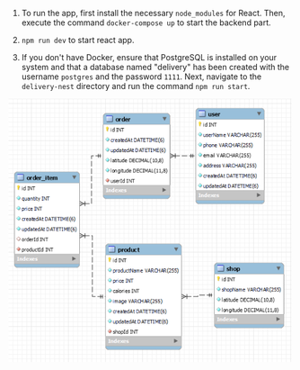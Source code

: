 
1. To run the app, first install the necessary `node_modules` for React. Then, execute the command `docker-compose up` to start the backend part.

2. `npm run dev` to start react app.

3. If you don't have Docker, ensure that PostgreSQL is installed on your system and that a database named "delivery" has been created with the username `postgres` and the password `1111`. Next, navigate to the `delivery-nest` directory and run the command `npm run start`.

![db](db.png)
